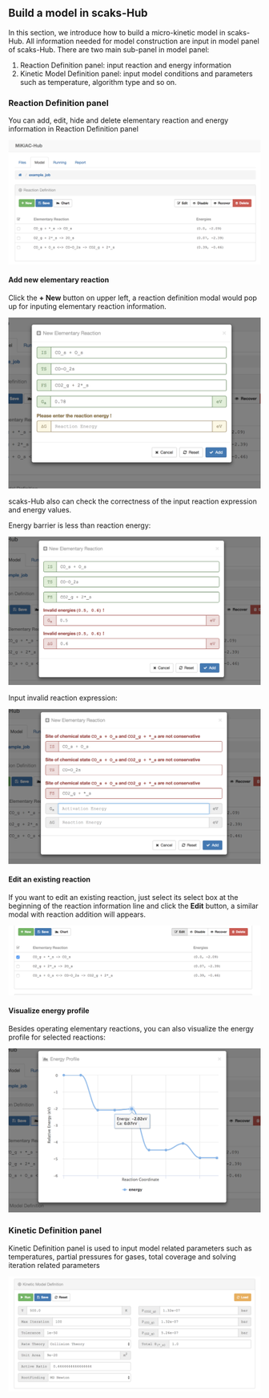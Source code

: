 ## Build a model in scaks-Hub

In this section, we introduce how to build a micro-kinetic model in scaks-Hub. All information needed for model construction are input in model panel of scaks-Hub. There are two main sub-panel in model panel:

1. Reaction Definition panel: input reaction and energy information
2. Kinetic Model Definition panel: input model conditions and parameters such as temperature, algorithm type and so on.

### Reaction Definition panel

You can add, edit, hide and delete elementary reaction and energy information in Reaction Definition panel

![](../_static/reaction_panel.png)

#### Add new elementary reaction

Click the **+ New** button on upper left, a reaction definition modal would pop up for inputing elementary reaction information.

![](../_static/add_reaction.png)

scaks-Hub also can check the correctness of the input reaction expression and energy values.

Energy barrier is less than reaction energy:

![](../_static/invalid_energy.png)

Input invalid reaction expression:

![](../_static/invalid_reaction.png)

#### Edit an existing reaction

If you want to edit an existing reaction, just select its select box at the beginning of the reaction information line and click the **Edit** button, a similar modal with reaction addition will appears.

![](../_static/select_reaction.png)

#### Visualize energy profile

Besides operating elementary reactions, you can also visualize the energy profile for selected reactions:

![](../_static/energy_profile.png)

### Kinetic Definition panel

Kinetic Definition panel is used to input model related parameters such as temperatures, partial pressures for gases, total coverage and solving iteration related parameters

![](../_static/model_definition_panel.png)


